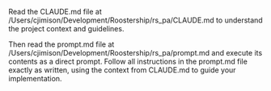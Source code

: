 Read the CLAUDE.md file at /Users/cjimison/Development/Roostership/rs_pa/CLAUDE.md to understand the project context and guidelines.

Then read the prompt.md file at /Users/cjimison/Development/Roostership/rs_pa/prompt.md and execute its contents as a direct prompt. Follow all instructions in the prompt.md file exactly as written, using the context from CLAUDE.md to guide your implementation.